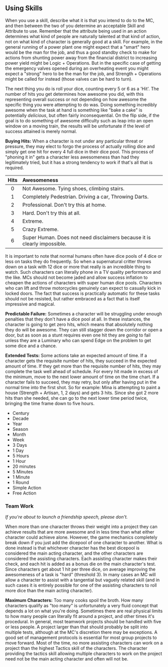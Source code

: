 ## Using Skills

When you use a skill, describe what it is that you intend to do to the MC, and then between the two of you determine an acceptable Skill and Attribute to use. Remember that the attribute being used in an action determines what kind of people are naturally talented at that kind of action, not on what kind of character is generally good at a skill. For example, in the general running of a power plant one might expect that a "smart" hero would be the man for the job, and thus a good standby check to make for actions from shunting power away from the financial district to increasing power yield might be Logic + Operations. But in the specific case of getting the emergency valves opened during an overheating event you might expect a "strong" hero to be the man for the job, and Strength + Operations might be called for instead (those valves can be hard to turn).

The next thing you do is roll your dice, counting every 5 or 6 as a 'Hit'. The number of hits you get determines how awesome you did, with this representing overall success or not depending on how awesome the specific thing you were attempting to do was. Doing something incredibly awesome when the task at hand is something like "bake a cake" is potentially _delicious_, but often fairly inconsequential. On the flip side, if the goal is to do something of awesome difficulty such as leap into an open window on a moving train, the results will be unfortunate if the level of success attained is merely normal.

**Buying Hits:** When a character is not under any particular threat or pressure, they may elect to forgo the process of actually rolling dice and simply get one hit for every 4 full dice in their dice pool. This process of "phoning it in" gets a character less awesomeness than had they legitimately tried, but it has a strong tendency to work if that's all that is required.

| Hits | Awesomeness |
|:----:|:------------|
| 0 | Not Awesome. Tying shoes, climbing stairs. |
| 1 | Completely Pedestrian. Driving a car, Throwing Darts. |
| 2 | Professional. Don't try this at home. |
| 3 | Hard. Don't try this at all. |
| 4 | Extreme. |
| 5 | Crazy Extreme. |
| 6 | Super Human. Does not need disclaimers because it is clearly impossible. |

It is important to note that normal humans often have dice pools of 4 dice or less on tasks they do frequently. So when a supernatural critter throws down on a task with 12 dice or more that really is an incredible thing to watch. Such characters can literally phone in a TV quality performance and the like. MCs should not become jaded and allow success inflation to cheapen the actions of characters with super human dice pools. Characters who can lift and throw motorcycles genuinely can expect to casually kick in locked doors. The fact that success is practically automatic for these tasks should not be resisted, but rather embraced as a fact that is itself impressive and magical.

**Predictable Failure:** Sometimes a character will be struggling under enough penalties that they don't have a dice pool at all. In these instances, the character is going to get zero hits, which means that absolutely nothing they do will be awesome. They can still stagger down the corridor or open a door, but as soon as a stunt requires even one hit they are _going_ to fail unless they are a Luminary who can spend Edge on the problem to get some dice and a chance.

**Extended Tests:** Some actions take an expected amount of time. If a character gets the requisite number of hits, they succeed in the expected amount of time. If they get more than the requisite number of hits, they may complete the task well ahead of schedule. For every hit made in excess of the minimum, move to the next lower amount of time on the time chart. If a character fails to succeed, they may retry, but only after having put in the normal time into the first shot. So for example: Mina is attempting to paint a house (Strength + Artisan, 1, 2 days) and gets 3 hits. Since she got 2 more hits than she needed, she can go to the next lower time period twice, bringing the time frame down to five hours.

* Century
* Decade
* Year
* Season
* Month
* Week
* 3 Days
* 1 Day
* 5 Hours
* 1 Hour
* 20 minutes
* 5 Minutes
* 1 Minute
* 1 Round
* Simple Action
* Free Action

### Team Work
_If you're about to launch a friendship speech, please don't._

When more than one character throws their weight into a project they can achieve results that are more awesome and in less time than what either character could achieve alone. However, the game mechanics completely break down if you just add the dicepool of one character to another. What is done instead is that whichever character has the best dicepool is considered the main acting character, and the other characters are considered the assisting characters. Each assisting character makes their check, and each hit is added as a bonus die on the main character's test. Since characters get about 1 hit per three dice, on average improving the awesomeness of a task is "hard" (threshold 3). In many cases an MC will allow a character to assist with a tangential but vaguely related skill (and in such cases it is entirely possible for one of the assisting characters to roll more dice than the main acting character).

**Maximum Characters:** Too many cooks spoil the broth. How many characters qualify as "too many" is unfortunately a very fluid concept that depends a lot on what you're doing. Sometimes there are real physical limits to how many people can literally fit around a project, and other times it's procedural. In general, most teamwork projects should be handled with five or less people. A project larger than that should probably be split into multiple tests, although at the MC's discretion there may be exceptions. A good set of management protocols is essential for most group projects to move forward. Most of the time, no more assisting characters can work on a project than the highest Tactics skill of the characters. The character providing the tactics skill allowing multiple characters to work on the project need not be the main acting character and often will not be.

